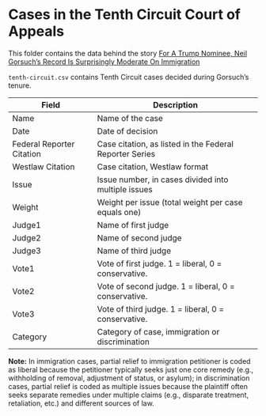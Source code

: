 # Cases in the Tenth Circuit Court of Appeals

This folder contains the data behind the story [For A Trump Nominee, Neil Gorsuch’s Record Is Surprisingly Moderate On Immigration](https://fivethirtyeight.com/features/for-a-trump-nominee-neil-gorsuchs-record-is-surprisingly-moderate-on-immigration)

`tenth-circuit.csv` contains Tenth Circuit cases decided during Gorsuch’s tenure.

Field | Description
------|-------------
Name | Name of the case
Date | Date of decision
Federal Reporter Citation | Case citation, as listed in the Federal Reporter Series
Westlaw Citation | Case citation, Westlaw format
Issue | Issue number, in cases divided into multiple issues
Weight | Weight per issue (total weight per case equals one)
Judge1 | Name of first judge
Judge2 | Name of second judge
Judge3 | Name of third judge
Vote1 | Vote of first judge. 1 = liberal, 0 = conservative.
Vote2 | Vote of second judge. 1 = liberal, 0 = conservative.
Vote3 | Vote of third judge. 1 = liberal, 0 = conservative.
Category | Category of case, immigration or discrimination

**Note:** In immigration cases, partial relief to immigration petitioner is coded as liberal because the petitioner typically seeks just one core remedy (e.g., withholding of removal, adjustment of status, or asylum); in discrimination cases, partial relief is coded as multiple issues because the plaintiff often seeks separate remedies under multiple claims (e.g., disparate treatment, retaliation, etc.) and different sources of law.
